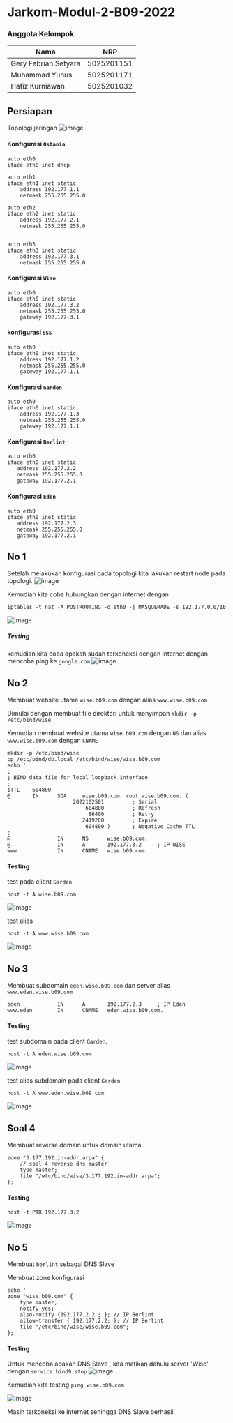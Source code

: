 # Jarkom-Modul-2-B09-2022

### Anggota Kelompok
| Nama                 | NRP        |
|----------------------|------------|
| Gery Febrian Setyara | 5025201151 |
| Muhammad Yunus       | 5025201171 |
| Hafiz Kurniawan      | 5025201032 |

## Persiapan
Topologi jaringan
![image](https://user-images.githubusercontent.com/99454377/198836282-31861e12-e96e-480e-825c-7e0e2d2c21d2.png)

#### Konfigurasi `Ostania`
```
auto eth0
iface eth0 inet dhcp

auto eth1
iface eth1 inet static
	address 192.177.1.1
	netmask 255.255.255.0

auto eth2
iface eth2 inet static
	address 192.177.2.1
	netmask 255.255.255.0


auto eth3
iface eth3 inet static
	address 192.177.3.1
	netmask 255.255.255.0
```

#### Konfigurasi `Wise`
```
auto eth0
iface eth0 inet static
	address 192.177.3.2
	netmask 255.255.255.0
	gateway 192.177.3.1
```

#### konfigurasi `SSS`
```
auto eth0
iface eth0 inet static
	address 192.177.1.2
	netmask 255.255.255.0
	gateway 192.177.1.1
```

#### Konfigurasi `Garden`
```
auto eth0
iface eth0 inet static
	address 192.177.1.3
	netmask 255.255.255.0
	gateway 192.177.1.1
 ```
 
 #### Konfigurasi `Berlint`
 ```
 auto eth0
iface eth0 inet static
	address 192.177.2.2
	netmask 255.255.255.0
	gateway 192.177.2.1
 ```
 
 #### Konfigurasi `Eden`
 ```
 auto eth0
iface eth0 inet static
	address 192.177.2.3
	netmask 255.255.255.0
	gateway 192.177.2.1
 ```





## No 1
Setelah melakukan konfigurasi pada topologi kita lakukan restart node pada topologi.
![image](https://user-images.githubusercontent.com/99454377/198836299-00dfc366-a40f-44b2-ae63-3996b26fc4d8.png)


Kemudian kita coba hubungkan dengan internet dengan 
```
iptables -t nat -A POSTROUTING -o eth0 -j MASQUERADE -s 192.177.0.0/16
```
![image](https://user-images.githubusercontent.com/99454377/198833185-9b4881bf-af59-4d0b-9bd2-3b486cc025f1.png)

##### Testing
kemudian kita coba apakah sudah terkoneksi dengan internet dengan mencoba ping ke `google.com`
![image](https://user-images.githubusercontent.com/99454377/198833476-45b29a39-1c4f-45d4-83eb-ee54ed763e1f.png)

## No 2
Membuat website utama `wise.b09.com` dengan alias `www.wise.b09.com`

Dimulai dengan membuat file direktori untuk menyimpan
`mkdir -p /etc/bind/wise`

Kemudian membuat website utama `wise.b09.com` dengan `NS` dan alias `www.wise.b09.com` dengan `CNAME`
```
mkdir -p /etc/bind/wise
cp /etc/bind/db.local /etc/bind/wise/wise.b09.com
echo '
;
; BIND data file for local loopback interface
;
$TTL    604800
@       IN      SOA     wise.b09.com. root.wise.b09.com. (
                     2022102501         ; Serial
                         604800         ; Refresh
                          86400         ; Retry
                        2419200         ; Expire
                         604800 )       ; Negative Cache TTL
;
@               IN      NS      wise.b09.com.
@               IN      A       192.177.3.2     ; IP WISE
www             IN      CNAME   wise.b09.com.
```

#### Testing
test pada client `Garden`.
```
host -t A wise.b09.com
```
![image](https://user-images.githubusercontent.com/99454377/198835039-72a55aa2-6ec4-4553-a567-304448f74f5e.png)

test alias
```
host -t A www.wise.b09.com
```
![image](https://user-images.githubusercontent.com/99454377/198835117-78d8b47d-824d-4ba8-9acf-88ff2e5c902e.png)


## No 3
Membuat subdomain `eden.wise.b09.com` dan server alias `www.eden.wise.b09.com`

```
eden            IN      A       192.177.2.3     ; IP Eden
www.eden        IN      CNAME   eden.wise.b09.com.
```

#### Testing
test subdomain pada client `Garden`.
```
host -t A eden.wise.b09.com
```
![image](https://user-images.githubusercontent.com/99454377/198835404-320796ed-7fbf-4fd1-b9df-7070ed5e0873.png)


test alias subdomain pada client `Garden`.
```
host -t A www.eden.wise.b09.com
```
![image](https://user-images.githubusercontent.com/99454377/198835440-fe8bb9a3-1067-4eb2-aa27-7122a735976a.png)

## Soal 4
Membuat reverse domain untuk domain utama.
```
zone "3.177.192.in-addr.arpa" {
    // soal 4 reverse dns master
    type master;
    file "/etc/bind/wise/3.177.192.in-addr.arpa";
};
```
#### Testing
```
host -t PTR 192.177.3.2
```
![image](https://user-images.githubusercontent.com/99454377/198835787-914b452a-7a3b-4117-9b3b-1cb6317e0ea4.png)

## No 5
Membuat `berlint` sebagai DNS Slave

Membuat zone konfigurasi
```
echo '
zone "wise.b09.com" {
    type master;
    notify yes;
    also-notify {192.177.2.2 ; }; // IP Berlint
    allow-transfer { 192.177.2.2; }; // IP Berlint
    file "/etc/bind/wise/wise.b09.com";
};
```
#### Testing
Untuk mencoba apakah DNS Slave , kita matikan dahulu server 'Wise' dengan `service bind9 stop`
![image](https://user-images.githubusercontent.com/99454377/198836033-50b7c073-d999-49d7-8849-47bd8bbcd8c7.png)

Kemudian kita testing `ping wise.b09.com`

![image](https://user-images.githubusercontent.com/99454377/198836096-db6da20f-6e93-4bee-8c91-9f00aa66aa9b.png)

Masih terkoneksi ke internet sehingga DNS Slave berhasil.













